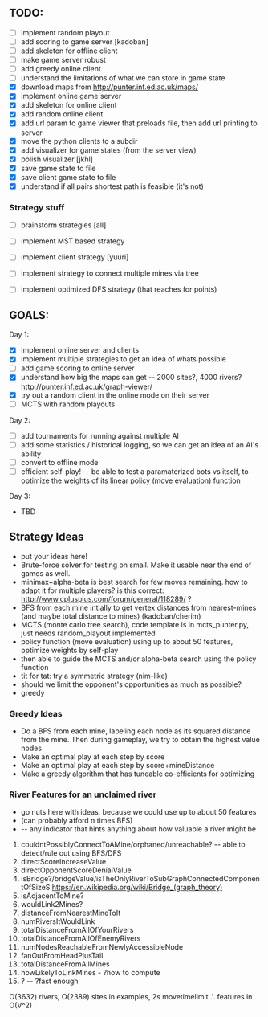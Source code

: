 ## TODO:

* [ ] implement random playout
* [ ] add scoring to game server [kadoban]
* [ ] add skeleton for offline client
* [ ] make game server robust
* [ ] add greedy online client
* [ ] understand the limitations of what we can store in game state
* [x] download maps from http://punter.inf.ed.ac.uk/maps/
* [x] implement online game server
* [x] add skeleton for online client
* [x] add random online client
* [x] add url param to game viewer that preloads file, then add url printing to server
* [x] move the python clients to a subdir
* [x] add visualizer for game states (from the server view)
* [x] polish visualizer [jkhl]
* [x] save game state to file
* [x] save client game state to file
* [x] understand if all pairs shortest path is feasible (it's not)

### Strategy stuff

* [ ] brainstorm strategies [all]
* [ ] implement MST based strategy
* [ ] implement client strategy [yuuri]
* [ ] implement strategy to connect multiple mines via tree
* [ ] implement optimized DFS strategy (that reaches for points)


## GOALS:

Day 1:

 * [x] implement online server and clients
 * [x] implement multiple strategies to get an idea of whats possible
 * [ ] add game scoring to online server
 * [x] understand how big the maps can get -- 2000 sites?, 4000 rivers? http://punter.inf.ed.ac.uk/graph-viewer/
 * [x] try out a random client in the online mode on their server
 * [ ] MCTS with random playouts

Day 2:

  * [ ] add tournaments for running against multiple AI
  * [ ] add some statistics / historical logging, so we can get an idea of an AI's ability
  * [ ] convert to offline mode
  * [ ] efficient self-play! -- be able to test a paramaterized bots vs itself, to optimize the weights of its linear policy (move evaluation) function

Day 3:
  * TBD

## Strategy Ideas

* put your ideas here!
* Brute-force solver for testing on small. Make it usable near the end of games
  as well. 
* minimax+alpha-beta is best search for few moves remaining. how to adapt it for multiple players? is this correct: http://www.cplusplus.com/forum/general/118289/ ?
* BFS from each mine intially to get vertex distances from nearest-mines (and maybe total distance to mines) (kadoban/cherim)
* MCTS (monte carlo tree search), code template is in mcts_punter.py, just needs random_playout implemented
* policy function (move evaluation) using up to about 50 features, optimize weights by self-play
* then able to guide the MCTS and/or alpha-beta search using the policy function
* tit for tat: try a symmetric strategy (nim-like)
* should we limit the opponent's opportunities as much as possible?
* greedy

### Greedy Ideas

* Do a BFS from each mine, labeling each node as its squared distance from the mine. Then during gameplay, we try to obtain the highest value nodes
* Make an optimal play at each step by score
* Make an optimal play at each step by score+mineDistance
* Make a greedy algorithm that has tuneable co-efficients for optimizing

### River Features for an unclaimed river
* go nuts here with ideas, because we could use up to about 50 features
* (can probably afford n times BFS)
* -- any indicator that hints anything about how valuable a river might be

1. couldntPossiblyConnectToAMine/orphaned/unreachable? -- able to detect/rule out using BFS/DFS
2. directScoreIncreaseValue
3. directOpponentScoreDenialValue
4. isBridge?/bridgeValue/isTheOnlyRiverToSubGraphConnectedComponentOfSizeS https://en.wikipedia.org/wiki/Bridge_(graph_theory)
5. isAdjacentToMine?
6. wouldLink2Mines?
7. distanceFromNearestMineToIt
8. numRiversItWouldLink
9. totalDistanceFromAllOfYourRivers
10. totalDistanceFromAllOfEnemyRivers
11. numNodesReachableFromNewlyAccessibleNode
12. fanOutFromHeadPlusTail
13. totalDistanceFromAllMines
14. howLikelyToLinkMines - ?how to compute
15. ? -- ?fast enough

O(3632) rivers, O(2389) sites in examples, 2s movetimelimit .'. features in O(V^2)
